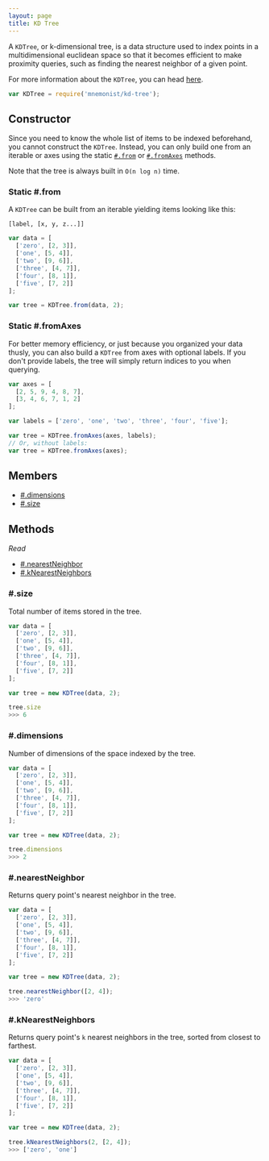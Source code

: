 ```yaml
---
layout: page
title: KD Tree
---
```


A `KDTree`, or k-dimensional tree, is a data structure used to index points in a multidimensional euclidean space so that it becomes efficient to make proximity queries, such as finding the nearest neighbor of a given point.

For more information about the `KDTree`, you can head [here](https://en.wikipedia.org/wiki/K-d_tree).

```js
var KDTree = require('mnemonist/kd-tree');
```

## Constructor

Since you need to know the whole list of items to be indexed beforehand, you cannot construct the `KDTree`. Instead, you can only build one from an iterable or axes using the static [`#.from`](#static-from) or [`#.fromAxes`](#static-axes) methods.

Note that the tree is always built in `O(n log n)` time.

### Static #.from

A `KDTree` can be built from an iterable yielding items looking like this:

```
[label, [x, y, z...]]
```

```js
var data = [
  ['zero', [2, 3]],
  ['one', [5, 4]],
  ['two', [9, 6]],
  ['three', [4, 7]],
  ['four', [8, 1]],
  ['five', [7, 2]]
];

var tree = KDTree.from(data, 2);
```

### Static #.fromAxes

For better memory efficiency, or just because you organized your data thusly, you can also build a `KDTree` from axes with optional labels. If you don't provide labels, the tree will simply return indices to you when querying.

```js
var axes = [
  [2, 5, 9, 4, 8, 7],
  [3, 4, 6, 7, 1, 2]
];

var labels = ['zero', 'one', 'two', 'three', 'four', 'five'];

var tree = KDTree.fromAxes(axes, labels);
// Or, without labels:
var tree = KDTree.fromAxes(axes);
```

## Members

* [#.dimensions](#dimensions)
* [#.size](#size)

## Methods

*Read*

* [#.nearestNeighbor](nearestneighbor)
* [#.kNearestNeighbors](knearestneighbors)

### #.size

Total number of items stored in the tree.

```js
var data = [
  ['zero', [2, 3]],
  ['one', [5, 4]],
  ['two', [9, 6]],
  ['three', [4, 7]],
  ['four', [8, 1]],
  ['five', [7, 2]]
];

var tree = new KDTree(data, 2);

tree.size
>>> 6
```

### #.dimensions

Number of dimensions of the space indexed by the tree.

```js
var data = [
  ['zero', [2, 3]],
  ['one', [5, 4]],
  ['two', [9, 6]],
  ['three', [4, 7]],
  ['four', [8, 1]],
  ['five', [7, 2]]
];

var tree = new KDTree(data, 2);

tree.dimensions
>>> 2
```

### #.nearestNeighbor

Returns query point's nearest neighbor in the tree.

```js
var data = [
  ['zero', [2, 3]],
  ['one', [5, 4]],
  ['two', [9, 6]],
  ['three', [4, 7]],
  ['four', [8, 1]],
  ['five', [7, 2]]
];

var tree = new KDTree(data, 2);

tree.nearestNeighbor([2, 4]);
>>> 'zero'
```

### #.kNearestNeighbors

Returns query point's `k` nearest neighbors in the tree, sorted from closest to farthest.

```js
var data = [
  ['zero', [2, 3]],
  ['one', [5, 4]],
  ['two', [9, 6]],
  ['three', [4, 7]],
  ['four', [8, 1]],
  ['five', [7, 2]]
];

var tree = new KDTree(data, 2);

tree.kNearestNeighbors(2, [2, 4]);
>>> ['zero', 'one']
```
